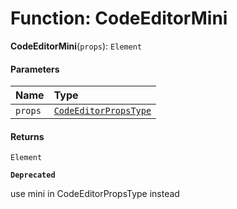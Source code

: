 # Function: CodeEditorMini

**CodeEditorMini**(`props`): `Element`

#### Parameters

| Name | Type |
| :------ | :------ |
| `props` | [`CodeEditorPropsType`](/auto-docs/form-materials/interfaces/CodeEditorPropsType.md) |

#### Returns

`Element`

**`Deprecated`**

use mini in CodeEditorPropsType instead
